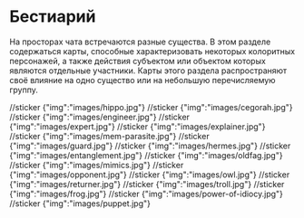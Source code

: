 # Бестиарий

На просторах чата встречаются разные существа. В этом разделе содержаться карты, способные характеризовать некоторых колоритных персонажей, а также действия субъектом или объектом которых являются отдельные участники. Карты этого раздела распространяют своё влияние на одно существо или на небольшую перечисляемую группу. 

//sticker {"img":"images/hippo.jpg"}
//sticker {"img":"images/cegorah.jpg"}
//sticker {"img":"images/engineer.jpg"}
//sticker {"img":"images/expert.jpg"}
//sticker {"img":"images/explainer.jpg"}
//sticker {"img":"images/mem-parasite.jpg"}
//sticker {"img":"images/guard.jpg"}
//sticker {"img":"images/hermes.jpg"}
//sticker {"img":"images/entanglement.jpg"}
//sticker {"img":"images/oldfag.jpg"}
//sticker {"img":"images/mimics.jpg"}
//sticker {"img":"images/opponent.jpg"}
//sticker {"img":"images/owl.jpg"}
//sticker {"img":"images/returner.jpg"}
//sticker {"img":"images/troll.jpg"}
//sticker {"img":"images/frog.jpg"}
//sticker {"img":"images/power-of-idiocy.jpg"}
//sticker {"img":"images/puppet.jpg"}